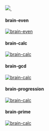 <a href="https://codeclimate.com/github/Il1ya1/project-lvl1-s462/maintainability" target="_blank">
	<img src="https://api.codeclimate.com/v1/badges/8a272d1ceb13a75793d2/maintainability" />
</a>
<a href="https://travis-ci.org/Il1ya1/project-lvl1-s462">
	<img src="https://travis-ci.org/Il1ya1/project-lvl1-s462.svg?branch=master" alt="">
</a>

#### brain-even
[![brain-even](https://asciinema.org/a/AhM9O6CvU7onKgX7slabreM5K.svg)](https://asciinema.org/a/AhM9O6CvU7onKgX7slabreM5K)

#### brain-calc
[![brain-calc](https://asciinema.org/a/OrwModZYfsLns9fUUgosiEOzZ.svg)](https://asciinema.org/a/OrwModZYfsLns9fUUgosiEOzZ)

#### brain-gcd
[![brain-calc](https://asciinema.org/a/m6lsAHeMlCyZX0nKU1xu3lKBT.svg)](https://asciinema.org/a/m6lsAHeMlCyZX0nKU1xu3lKBT)

#### brain-progression
[![brain-calc](https://asciinema.org/a/YrA6c4C0SEO6r03YkzGp2W6Oj.svg)](https://asciinema.org/a/YrA6c4C0SEO6r03YkzGp2W6Oj)

#### brain-prime
[![brain-calc](https://asciinema.org/a/EOyvG6MNoZE6lqcfktYk8iNYV.svg)](https://asciinema.org/a/EOyvG6MNoZE6lqcfktYk8iNYV)